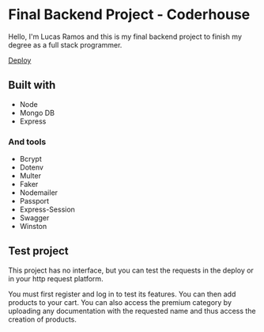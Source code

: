# Final Backend Project - Coderhouse

Hello, I'm Lucas Ramos and this is my final backend project to finish my degree as a full stack programmer.

[Deploy](https://ecommerce-api-dev-ftqj.1.us-1.fl0.io)

## Built with
- Node
- Mongo DB
- Express

### And tools
- Bcrypt
- Dotenv
- Multer
- Faker
- Nodemailer
- Passport
- Express-Session 
- Swagger
- Winston

## Test project

This project has no interface, but you can test the requests in the deploy or in your http request platform.

You must first register and log in to test its features. You can then add products to your cart. You can also access the premium category by uploading any documentation with the requested name and thus access the creation of products.
